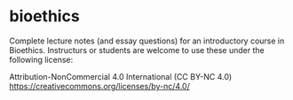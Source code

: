 # bioethics
Complete lecture notes (and essay questions) for an introductory course in Bioethics. Instructurs or students are welcome to use these under the following license:

Attribution-NonCommercial 4.0 International (CC BY-NC 4.0)
https://creativecommons.org/licenses/by-nc/4.0/
